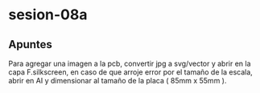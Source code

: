 # sesion-08a
## Apuntes 

Para agregar una imagen a la pcb, convertir jpg a svg/vector y abrir en la capa F.silkscreen, en caso de que arroje error por el tamaño de la escala, abrir en AI y dimensionar al tamaño de la placa ( 85mm x 55mm ). 


